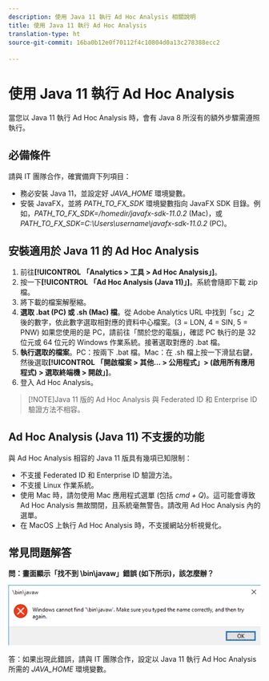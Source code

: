 ```yaml
---
description: 使用 Java 11 執行 Ad Hoc Analysis 相關說明
title: 使用 Java 11 執行 Ad Hoc Analysis
translation-type: ht
source-git-commit: 16ba0b12e0f70112f4c10804d0a13c278388ecc2

---
```



# 使用 Java 11 執行 Ad Hoc Analysis

當您以 Java 11 執行 Ad Hoc Analysis 時，會有 Java 8 所沒有的額外步驟需遵照執行。

## 必備條件

請與 IT 團隊合作，確實備齊下列項目：

* 務必安裝 Java 11，並設定好 *JAVA_HOME* 環境變數。
* 安裝 JavaFX，並將 *PATH_TO_FX_SDK* 環境變數指向 JavaFX SDK 目錄。例如，*PATH_TO_FX_SDK=/homedir/javafx-sdk-11.0.2* (Mac)，或 *PATH_TO_FX_SDK=C:\Users\username\javafx-sdk-11.0.2* (PC)。

## 安裝適用於 Java 11 的 Ad Hoc Analysis

1. 前往&#x200B;**[!UICONTROL 「Analytics > 工具 > Ad Hoc Analysis」]**。
1. 按一下&#x200B;**[!UICONTROL 「Ad Hoc Analysis (Java 11)」]**。系統會隨即下載 zip 檔。
1. 將下載的檔案解壓縮。
1. **選取 .bat (PC) 或 .sh (Mac) 檔**。從 Adobe Analytics URL 中找到「sc」之後的數字，依此數字選取相對應的資料中心檔案。(3 = LON, 4 = SIN, 5 = PNW) 如果您使用的是 PC，請前往「關於您的電腦」，確認 PC 執行的是 32 位元或 64 位元的 Windows 作業系統。接著選取對應的 .bat 檔。
1. **執行選取的檔案**。PC：按兩下 .bat 檔。Mac：在 .sh 檔上按一下滑鼠右鍵，然後選取&#x200B;**[!UICONTROL 「開啟檔案 > 其他...  > 公用程式」> (啟用所有應用程式) > 選取終端機 > 開啟」]**。
1. 登入 Ad Hoc Analysis。

> [!NOTE]Java 11 版的 Ad Hoc Analysis 與 Federated ID 和 Enterprise ID 驗證方法不相容。

## Ad Hoc Analysis (Java 11) 不支援的功能

與 Ad Hoc Analysis 相容的 Java 11 版具有幾項已知限制：

* 不支援 Federated ID 和 Enterprise ID 驗證方法。
* 不支援 Linux 作業系統。
* 使用 Mac 時，請勿使用 Mac 應用程式選單 (包括 *cmd + Q*)。這可能會導致 Ad Hoc Analysis 無故關閉，且系統毫無警告。請改用 Ad Hoc Analysis 內的選單。
* 在 MacOS 上執行 Ad Hoc Analysis 時，不支援網站分析視覺化。

## 常見問題解答

**問：畫面顯示「找不到 \bin\javaw」錯誤 (如下所示)，該怎麼辦？**

![](/help/analyze/ad-hoc-analysis/assets/error-java.png)

答：如果出現此錯誤，請與 IT 團隊合作，設定以 Java 11 執行 Ad Hoc Analysis 所需的 *JAVA_HOME* 環境變數。
